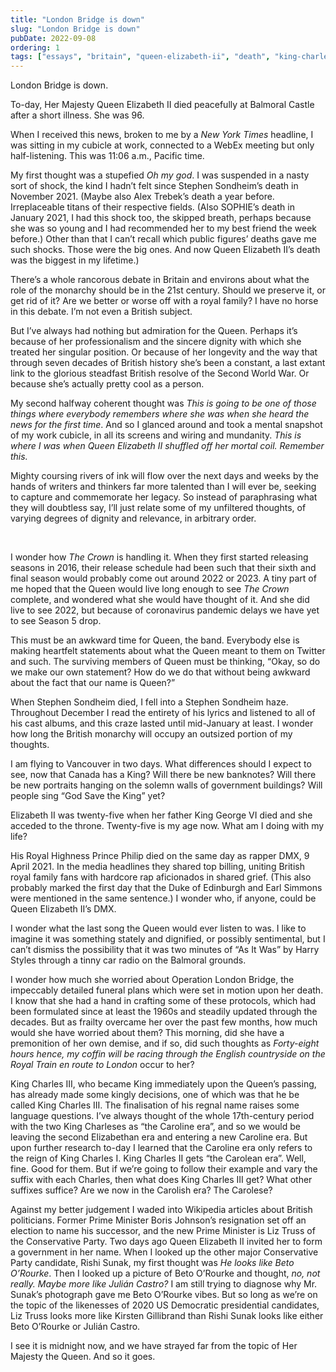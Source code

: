 ```yaml
---
title: "London Bridge is down"
slug: "London Bridge is down"
pubDate: 2022-09-08
ordering: 1
tags: ["essays", "britain", "queen-elizabeth-ii", "death", "king-charles-iii", "the-crown", "sondheim", "harry-styles"]
---
```



<span class="small-caps">London Bridge is down.</span>

To-day, Her Majesty Queen Elizabeth II died peacefully at Balmoral Castle after a short illness. She was 96.

When I received this news, broken to me by a _New York Times_ headline, I was sitting in my cubicle at work, connected to a WebEx meeting but only half-listening. This was 11:06 a.m., Pacific time.

My first thought was a stupefied _Oh my god_. I was suspended in a nasty sort of shock, the kind I hadn’t felt since Stephen Sondheim’s death in November 2021. (Maybe also Alex Trebek’s death a year before. Irreplaceable titans of their respective fields. (Also SOPHIE’s death in January 2021, I had this shock too, the skipped breath, perhaps because she was so young and I had recommended her to my best friend the week before.) Other than that I can’t recall which public figures’ deaths gave me such shocks. Those were the big ones. And now Queen Elizabeth II’s death was the biggest in my lifetime.)

There’s a whole rancorous debate in Britain and environs about what the role of the monarchy should be in the 21st century. Should we preserve it, or get rid of it? Are we better or worse off with a royal family? I have no horse in this debate. I’m not even a British subject.

But I’ve always had nothing but admiration for the Queen. Perhaps it’s because of her professionalism and the sincere dignity with which she treated her singular position. Or because of her longevity and the way that through seven decades of British history she’s been a constant, a last extant link to the glorious steadfast British resolve of the Second World War. Or because she’s actually pretty cool as a person.

My second halfway coherent thought was _This is going to be one of those things where everybody remembers where she was when she heard the news for the first time_. And so I glanced around and took a mental snapshot of my work cubicle, in all its screens and wiring and mundanity. _This is where I was when Queen Elizabeth II shuffled off her mortal coil. Remember this._

Mighty coursing rivers of ink will flow over the next days and weeks by the hands of writers and thinkers far more talented than I will ever be, seeking to capture and commemorate her legacy. So instead of paraphrasing what they will doubtless say, I’ll just relate some of my unfiltered thoughts, of varying degrees of dignity and relevance, in arbitrary order.

<br />

I wonder how _The Crown_ is handling it. When they first started releasing seasons in 2016, their release schedule had been such that their sixth and final season would probably come out around 2022 or 2023. A tiny part of me hoped that the Queen would live long enough to see _The Crown_ complete, and wondered what she would have thought of it. And she did live to see 2022, but because of coronavirus pandemic delays we have yet to see Season 5 drop.

This must be an awkward time for Queen, the band. Everybody else is making heartfelt statements about what the Queen meant to them on Twitter and such. The surviving members of Queen must be thinking, “Okay, so do we make our own statement? How do we do that without being awkward about the fact that our name is Queen?”

When Stephen Sondheim died, I fell into a Stephen Sondheim haze. Throughout December I read the entirety of his lyrics and listened to all of his cast albums, and this craze lasted until mid-January at least. I wonder how long the British monarchy will occupy an outsized portion of my thoughts.

I am flying to Vancouver in two days. What differences should I expect to see, now that Canada has a King? Will there be new banknotes? Will there be new portraits hanging on the solemn walls of government buildings? Will people sing “God Save the King” yet?

Elizabeth II was twenty-five when her father King George VI died and she acceded to the throne. Twenty-five is my age now. What am I doing with my life?

His Royal Highness Prince Philip died on the same day as rapper DMX, 9 April 2021. In the media headlines they shared top billing, uniting British royal family fans with hardcore rap aficionados in shared grief. (This also probably marked the first day that the Duke of Edinburgh and Earl Simmons were mentioned in the same sentence.) I wonder who, if anyone, could be Queen Elizabeth II’s DMX.

I wonder what the last song the Queen would ever listen to was. I like to imagine it was something stately and dignified, or possibly sentimental, but I can’t dismiss the possibility that it was two minutes of “As It Was” by Harry Styles through a tinny car radio on the Balmoral grounds.

I wonder how much she worried about Operation London Bridge, the impeccably detailed funeral plans which were set in motion upon her death. I know that she had a hand in crafting some of these protocols, which had been formulated since at least the 1960s and steadily updated through the decades. But as frailty overcame her over the past few months, how much would she have worried about them? This morning, did she have a premonition of her own demise, and if so, did such thoughts as _Forty-eight hours hence, my coffin will be racing through the English countryside on the Royal Train en route to London_ occur to her?

King Charles III, who became King immediately upon the Queen’s passing, has already made some kingly decisions, one of which was that he be called King Charles III. The finalisation of his regnal name raises some language questions. I’ve always thought of the whole 17th-century period with the two King Charleses as “the Caroline era”, and so we would be leaving the second Elizabethan era and entering a new Caroline era. But upon further research to-day I learned that the Caroline era only refers to the reign of King Charles I. King Charles II gets “the Carolean era”. Well, fine. Good for them. But if we’re going to follow their example and vary the suffix with each Charles, then what does King Charles III get? What other suffixes suffice? Are we now in the Carolish era? The Carolese?

Against my better judgement I waded into Wikipedia articles about British politicians. Former Prime Minister Boris Johnson’s resignation set off an election to name his successor, and the new Prime Minister is Liz Truss of the Conservative Party. Two days ago Queen Elizabeth II invited her to form a government in her name. When I looked up the other major Conservative Party candidate, Rishi Sunak, my first thought was _He looks like Beto O’Rourke_. Then I looked up a picture of Beto O’Rourke and thought, _no, not really. Maybe more like Julián Castro?_ I am still trying to diagnose why Mr. Sunak’s photograph gave me Beto O’Rourke vibes. But so long as we’re on the topic of the likenesses of 2020 US Democratic presidential candidates, Liz Truss looks more like Kirsten Gillibrand than Rishi Sunak looks like either Beto O’Rourke or Julián Castro.

I see it is midnight now, and we have strayed far from the topic of Her Majesty the Queen. And so it goes.